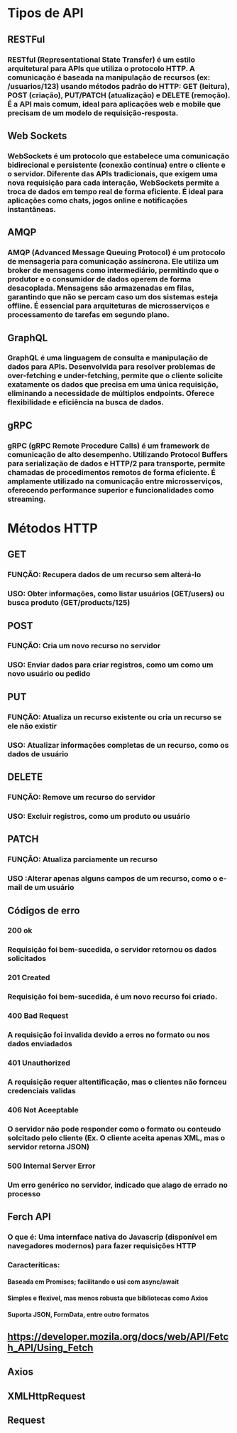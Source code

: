 # Tipos de API

## RESTFul 
### RESTful (Representational State Transfer) é um estilo arquitetural para APIs que utiliza o protocolo HTTP. A comunicação é baseada na manipulação de recursos (ex: /usuarios/123) usando métodos padrão do HTTP: GET (leitura), POST (criação), PUT/PATCH (atualização) e DELETE (remoção). É a API mais comum, ideal para aplicações web e mobile que precisam de um modelo de requisição-resposta.

## Web Sockets
### WebSockets é um protocolo que estabelece uma comunicação bidirecional e persistente (conexão contínua) entre o cliente e o servidor. Diferente das APIs tradicionais, que exigem uma nova requisição para cada interação, WebSockets permite a troca de dados em tempo real de forma eficiente. É ideal para aplicações como chats, jogos online e notificações instantâneas.
## AMQP
### AMQP (Advanced Message Queuing Protocol) é um protocolo de mensageria para comunicação assíncrona. Ele utiliza um broker de mensagens como intermediário, permitindo que o produtor e o consumidor de dados operem de forma desacoplada. Mensagens são armazenadas em filas, garantindo que não se percam caso um dos sistemas esteja offline. É essencial para arquiteturas de microsserviços e processamento de tarefas em segundo plano.

## GraphQL
### GraphQL é uma linguagem de consulta e manipulação de dados para APIs. Desenvolvida para resolver problemas de over-fetching e under-fetching, permite que o cliente solicite exatamente os dados que precisa em uma única requisição, eliminando a necessidade de múltiplos endpoints. Oferece flexibilidade e eficiência na busca de dados.

## gRPC
### gRPC (gRPC Remote Procedure Calls) é um framework de comunicação de alto desempenho. Utilizando Protocol Buffers para serialização de dados e HTTP/2 para transporte, permite chamadas de procedimentos remotos de forma eficiente. É amplamente utilizado na comunicação entre microsserviços, oferecendo performance superior e funcionalidades como streaming.


# Métodos HTTP

## GET
### FUNÇÃO: Recupera dados de um recurso sem alterá-lo
### USO: Obter informações, como listar usuários (GET/users) ou busca produto (GET/products/125)
## POST
### FUNÇÃO: Cria um novo recurso no servidor
### USO: Enviar dados para criar registros, como um como um novo usuário ou pedido

## PUT
### FUNÇÃO: Atualiza un recurso existente ou cria un recurso se ele não existir

### USO: Atualizar informações completas de un recurso, como os dados de usuário
## DELETE
### FUNÇÃO: Remove um recurso do servidor
### USO: Excluir registros, como um produto ou usuário

## PATCH
### FUNÇÃO: Atualiza parciamente un recurso
### USO :Alterar apenas alguns campos de um recurso, como o e-mail de um usuário

## Códigos de erro 

### 200 ok 
### Requisição foi bem-sucedida, o servidor retornou os dados  solicitados

### 201 Created 
### Requisição foi bem-sucedida, é um novo recurso foi criado.

### 400 Bad Request
### A requisição foi invalida devido a erros no formato ou nos dados enviadados 

### 401 Unauthorized
### A requisição requer altentificação, mas o clientes não fornceu credenciais validas 

### 406 Not Aceeptable
### O servidor não pode responder como o formato ou conteudo solcitado pelo cliente (Ex. O cliente aceita apenas XML, mas o servidor retorna JSON)

### 500 Internal Server Error
### Um erro genérico no servidor, indicado que alago de errado no processo

## Ferch API
### O que é: Uma internface nativa do Javascrip (disponível em navegadores modernos) para fazer requisições HTTP
### Caracteríticas:
#### Baseada em Promises; facilitando o usi com async/await
#### Simples e flexivel, mas menos robusta que bibliotecas como Axios
#### Suporta JSON, FormData, entre outro formatos
## https://developer.mozila.org/docs/web/API/Fetch_API/Using_Fetch

## Axios
## XMLHttpRequest
## Request
